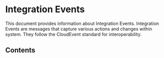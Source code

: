 ﻿
# Integration Events

This document provides information about Integration Events. Integration Events are messages that capture various actions and changes within system. They follow the CloudEvent standard for interoperability.

## Contents


